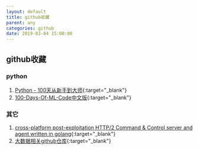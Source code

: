```yaml
---
layout: default
title: github收藏
parent: any
categories: github
date: 2019-03-04 15:00:00
---
```


## github收藏

### python
1. [Python - 100天从新手到大师](https://github.com/jackfrued/Python-100-Days){:target="_blank"}
2. [100-Days-Of-ML-Code中文版](https://github.com/MachineLearning100/100-Days-Of-ML-Code){:target="_blank"}

### 其它
1. [cross-platform post-exploitation HTTP/2 Command & Control  server and agent written in golang](https://github.com/Ne0nd0g/merlin){:target="_blank"}
2. [大数据相关github仓库](https://github.com/bulutyazilim/awesome-datascience){:target="_blank"}
